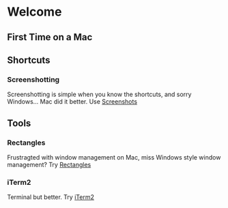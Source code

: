 # Welcome

## First Time on a Mac

## Shortcuts
### Screenshotting
Screenshotting is simple when you know the shortcuts, and sorry Windows... Mac did it better. Use [Screenshots](shortcuts/index.md#screenshoting)

##  Tools
### Rectangles
Frustragted with window management on Mac, miss Windows style window management? Try [Rectangles](tools/index.md#rectagles)

### iTerm2
Terminal but better. Try [iTerm2](tools/index.md#iterm2)
